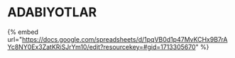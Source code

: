 # ADABIYOTLAR

{% embed url="https://docs.google.com/spreadsheets/d/1pqVB0d1p47MvKCHx9B7rAYc8NY0Ex3ZatKRiSJrYm10/edit?resourcekey=#gid=1713305670" %}
